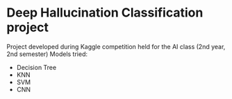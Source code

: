 # Deep Hallucination Classification project

Project developed during Kaggle competition held for the AI class (2nd year, 2nd semester)
Models tried:
- Decision Tree
- KNN
- SVM
- CNN
